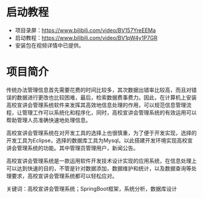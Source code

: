# 启动教程

- 项目录屏：https://www.bilibili.com/video/BV157YreEEMa
- 启动教程：https://www.bilibili.com/video/BV1pW4y1P7GR
- 安装包在视频详情中已提供。

# 项目简介
传统办法管理信息首先需要花费的时间比较多，其次数据出错率比较高，而且对错误的数据进行更改也比较困难，最后，检索数据费事费力。因此，在计算机上安装高校宣讲会管理系统软件来发挥其高效地信息处理的作用，可以规范信息管理流程，让管理工作可以系统化和程序化，同时，高校宣讲会管理系统的有效运用可以帮助管理人员准确快速地处理信息。

高校宣讲会管理系统在对开发工具的选择上也很慎重，为了便于开发实现，选择的开发工具为Eclipse，选择的数据库工具为Mysql。以此搭建开发环境实现高校宣讲会管理系统的功能。其中管理员管理用户，新闻公告。

高校宣讲会管理系统是一款运用软件开发技术设计实现的应用系统，在信息处理上可以达到快速的目的，不管是针对数据添加，数据维护和统计，以及数据查询等处理要求，高校宣讲会管理系统都可以轻松应对。

关键词：高校宣讲会管理系统；SpringBoot框架，系统分析，数据库设计
